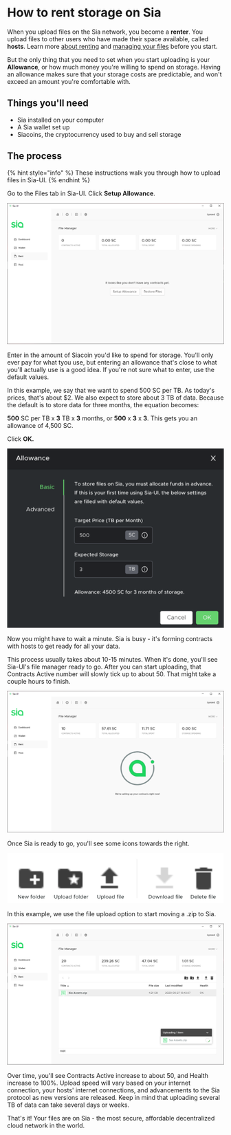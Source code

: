 # How to rent storage on Sia

When you upload files on the Sia network, you become a **renter**. You upload files to other users who have made their space available, called **hosts**. Learn more [about renting](about-renting.md) and [managing your files](managing-your-files.md) before you start.

But the only thing that you need to set when you start uploading is your **Allowance**, or how much money you're willing to spend on storage. Having an allowance makes sure that your storage costs are predictable, and won't exceed an amount you're comfortable with.

## Things you'll need

* Sia installed on your computer
* A Sia wallet set up
* Siacoins, the cryptocurrency used to buy and sell storage

## The process

{% hint style="info" %}
These instructions walk you through how to upload files in Sia-UI.
{% endhint %}

Go to the Files tab in Sia-UI. Click **Setup Allowance**.

![](../.gitbook/assets/rent-tab.png)

Enter in the amount of Siacoin you'd like to spend for storage. You'll only ever pay for what tyou use, but entering an allowance that's close to what you'll actually use is a good idea. If you're not sure what to enter, use the default values.

In this example, we say that we want to spend 500 SC per TB. As today's prices, that's about $2. We also expect to store about 3 TB of data. Because the default is to store data for three months, the equation becomes:

**500** SC per TB x **3** TB x **3** months, or **500** x **3** x **3**. This gets you an allowance of 4,500 SC.

Click **OK.**

![](../.gitbook/assets/allowance-tab.png)

Now you might have to wait a minute. Sia is busy - it's forming contracts with hosts to get ready for all your data.

This process usually takes about 10-15 minutes. When it's done, you'll see Sia-UI's file manager ready to go. After you can start uploading, that Contracts Active number will slowly tick up to about 50. That might take a couple hours to finish.

![](../.gitbook/assets/renter-creating-contracts.png)

Once Sia is ready to go, you'll see some icons towards the right.

![](../.gitbook/assets/rent-icons.png)

In this example, we use the file upload option to start moving a .zip to Sia.

![](../.gitbook/assets/renter-uploading.png)

Over time, you'll see Contracts Active increase to about 50, and Health increase to 100%. Upload speed will vary based on your internet connection, your hosts' internet connections, and advancements to the Sia protocol as new versions are released. Keep in mind that uploading several TB of data can take several days or weeks.

That's it! Your files are on Sia - the most secure, affordable decentralized cloud network in the world.


